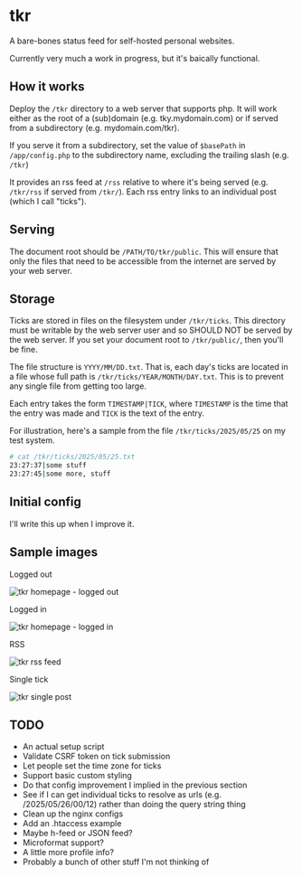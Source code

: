 # tkr

A bare-bones status feed for self-hosted personal websites.

Currently very much a work in progress, but it's baically functional.

## How it works

Deploy the `/tkr` directory to a web server that supports php. It will work either as the root of a (sub)domain (e.g. tky.mydomain.com) or if served from a subdirectory (e.g. mydomain.com/tkr).

If you serve it from a subdirectory, set the value of `$basePath` in `/app/config.php` to the subdirectory name, excluding the trailing slash (e.g. `/tkr`)

It provides an rss feed at `/rss` relative to where it's being served (e.g. `/tkr/rss` if served from `/tkr/`). Each rss entry links to an individual post (which I call "ticks").

## Serving

The document root should be `/PATH/TO/tkr/public`. This will ensure that only the files that need to be accessible from the internet are served by your web server.

## Storage

Ticks are stored in files on the filesystem under `/tkr/ticks`. This directory must be writable by the web server user and so SHOULD NOT be served by the web server. If you set your document root to `/tkr/public/`, then you'll be fine.

The file structure is `YYYY/MM/DD.txt`. That is, each day's ticks are located in a file whose full path is `/tkr/ticks/YEAR/MONTH/DAY.txt`. This is to prevent any single file from getting too large.

Each entry takes the form `TIMESTAMP|TICK`, where `TIMESTAMP` is the time that the entry was made and `TICK` is the text of the entry.

For illustration, here's a sample from the file `/tkr/ticks/2025/05/25` on my test system.

```sh
# cat /tkr/ticks/2025/05/25.txt
23:27:37|some stuff
23:27:45|some more, stuff
```

## Initial config

I'll write this up when I improve it.

## Sample images

Logged out

![tkr homepage - logged out](https://subcultureofone.org/images/tkr-logged-out.png)

Logged in

![tkr homepage - logged in](https://subcultureofone.org/images/tkr-logged-in.png)

RSS

![tkr rss feed](https://subcultureofone.org/images/tkr-rss.png)

Single tick

![tkr single post](https://subcultureofone.org/images/tkr-single.png)

## TODO

* An actual setup script
* Validate CSRF token on tick submission
* Let people set the time zone for ticks
* Support basic custom styling
* Do that config improvement I implied in the previous section
* See if I can get individual ticks to resolve as urls (e.g. /2025/05/26/00/12) rather than doing the query string thing
* Clean up the nginx configs
* Add an .htaccess example
* Maybe h-feed or JSON feed?
* Microformat support?
* A little more profile info?
* Probably a bunch of other stuff I'm not thinking of